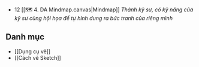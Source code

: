 - 12 [[🗺️ 4. DA Mindmap.canvas|Mindmap]]
*Thành kỹ sư, có kỹ năng của kỹ sư cùng hội họa để tự hình dung ra bức tranh của riêng mình*

## Danh mục
- [[Dụng cụ vẽ]]
- [[Cách vẽ Sketch]]

